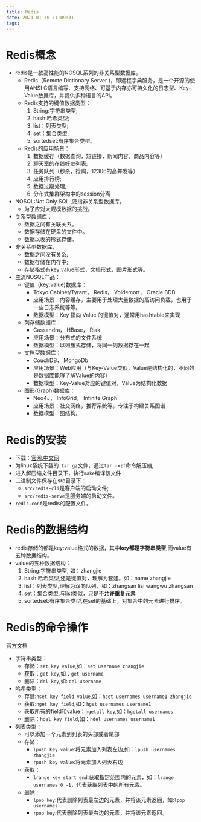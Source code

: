 ```yaml
---
title: Redis
date: 2021-01-30 11:09:31
tags:
---
```


# Redis概念

* redis是一款高性能的NOSQL系列的非关系型数据库。
  * Redis（Remote Dictionary Server )，即远程字典服务，是一个开源的使用ANSI C语言编写、支持网络、可基于内存亦可持久化的日志型、Key-Value数据库，并提供多种语言的API。
  * Redis支持的键值数据类型：
    1. String:字符串类型;
    2. hash:哈希类型;
    3. list：列表类型;
    4. set：集合类型;
    5. sortedset:有序集合类型。
  * Redis的应用场景：
    1. 数据缓存（数据查询，短链接，新闻内容，商品内容等）
    2. 聊天室的在线好友列表;
    3. 任务队列（秒杀，抢购，12306的高并发等）
    4. 应用排行榜;
    5. 数据过期处理;
    6. 分布式集群架构中的session分离
* NOSQL:Not Only SQL ,泛指非关系型数据库。
  * 为了应对大规模数据的挑战。
* 关系型数据库：
  * 数据之间有关联关系。
  * 数据存储在硬盘的文件中。
  * 数据以表的形式存储。
* 非关系型数据库，
  * 数据之间没有关系;
  * 数据存储在内存中;
  * 存储格式有key:value形式，文档形式，图片形式等。
* 主流NOSQL产品：
  * 键值（key:value)数据库：
    * Tokyo Cabinet/Tyrant， Redis， Voldemort， Oracle BDB
    * 应用场景：内容缓存，主要用于处理大量数据的高访问负载，也用于一些日志系统等等。
    * 数据模型：Key 指向 Value 的键值对，通常用hashtable来实现
  * 列存储数据库：
    * Cassandra， HBase， Riak
    * 应用场景：分布式的文件系统
    * 数据模型：以列簇式存储，将同一列数据存在一起
  * 文档型数据库：
    * CouchDB， MongoDb
    * 应用场景：Web应用（与Key-Value类似，Value是结构化的，不同的是数据库能够了解Value的内容）
    * 数据模型：Key-Value对应的键值对，Value为结构化数据
  * 图形(Graph)数据库：
    * Neo4J， InfoGrid， Infinite Graph
    * 应用场景：社交网络，推荐系统等。专注于构建关系图谱
    * 数据模型：图结构。

# Redis的安装

* 下载：[官网](https://redis.io),[中文网](https://www.redis.net.cn)
* 为linux系统下载的`.tar.gz`文件，通过`tar -xzf`命令解压缩;
* 进入解压缩文件目录下，执行`make`编译该文件 
* 二进制文件保存在src目录下：
  * `src/redis-cli`是客户端的启动文件;
  * `src/redis-serve`是服务端的启动文件。
* `redis.conf`是redis的配置文件。

# Redis的数据结构

* redis存储的都是key:value格式的数据，其中**key都是字符串类型**,而value有五种数据结构。
* value的五种数据结构：
    1. String:字符串类型, 如：zhangjie
    2. hash:哈希类型,还是键值对，理解为套娃。如：name zhangjie
    3. list：列表类型,理解为双向队列，如：zhangsan lisi wangwu zhangsan
    4. set：集合类型,与list类似，只是**不允许重复元素**
    5. sortedset:有序集合类型,在set的基础上，对集合中的元素进行排序。

# Redis的命令操作

[官方文档](https://www.redis.net.cn/tutorial/3501.html)
* 字符串类型：
  * 存储：`set key value`,如：`set username zhangjie`
  * 获取：`get key`,如：`get username`
  * 删除：`del key`,如: `del username`
* 哈希类型：
  * 存储:`hset key field value`,如：`hset usernames username1 zhangjie`
  * 获取:`hget key field`,如：`hget usernames username1`
  * 获取所有的field和value：`hgetall key`,如：`hgetall usernames`
  * 删除：`hdel key field`,如：`hdel usernames username1`
* 列表类型：
  * 可以添加一个元素到列表的头部或者尾部
  * 存储：
    * `lpush key value`:将元素加入列表左边,如：`lpush usernames zhangjie`
    * `rpush key value`:将元素加入列表右边
  * 获取：
    * `lrange key start end`:获取指定范围内的元素，如：`lrange usernames 0 -1`，代表获取列表中的所有元素。
  * 删除：
    * `lpop key`:代表删除列表最左边的元素，并将该元素返回，如:`lpop usernames`
    * `rpop key`:代表删除列表最右边的元素，并将该元素返回。


